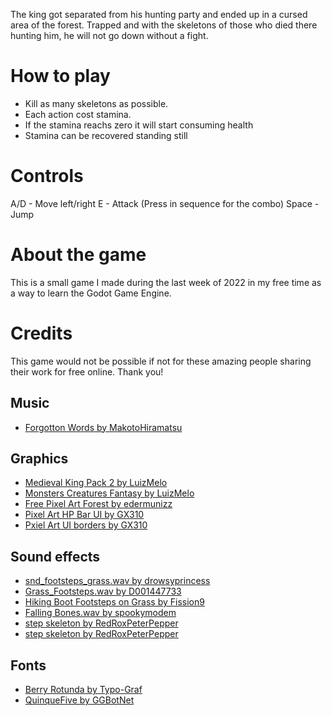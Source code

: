 The king got separated from his hunting party and ended up in a cursed area of the forest. Trapped and with the skeletons of those who died there hunting him, he will not go down without a fight.

# How to play

- Kill as many skeletons as possible.
- Each action cost stamina.
- If the stamina reachs zero it will start consuming health 
- Stamina can be recovered standing still

# Controls

A/D - Move left/right
E - Attack (Press in sequence for the combo)
Space - Jump

# About the game

This is a small game I made during the last week of 2022 in my free time as a way to learn the Godot Game Engine.

# Credits

This game would not be possible if not for these amazing people sharing their work for free online. Thank you!

## Music

- [Forgotton Words by MakotoHiramatsu](https://makotohiramatsu.itch.io/witchcraft)

## Graphics

- [Medieval King Pack 2 by LuizMelo](https://luizmelo.itch.io/medieval-king-pack-2)
- [Monsters Creatures Fantasy by LuizMelo](https://luizmelo.itch.io/monsters-creatures-fantasy)
- [Free Pixel Art Forest by edermunizz](https://edermunizz.itch.io/free-pixel-art-forest)
- [Pixel Art HP Bar UI by GX310](https://gx310.itch.io/pixel-art-hp-bar)
- [Pxiel Art UI borders by GX310](https://gx310.itch.io/pxiel-art-ui-borders)

## Sound effects

- [snd_footsteps_grass.wav by drowsyprincess](https://freesound.org/people/drowsyprincess/sounds/463854/)
- [Grass_Footsteps.wav by D001447733](https://freesound.org/people/D001447733/sounds/464609/)
- [Hiking Boot Footsteps on Grass by Fission9](https://freesound.org/people/Fission9/sounds/521587/)
- [Falling Bones.wav by spookymodem](https://freesound.org/people/spookymodem/sounds/202091/)
- [step skeleton by RedRoxPeterPepper](https://freesound.org/people/RedRoxPeterPepper/sounds/420252/)
- [step skeleton by RedRoxPeterPepper](https://freesound.org/people/RedRoxPeterPepper/sounds/420252/)

## Fonts

- [Berry Rotunda by Typo-Graf](https://www.dafont.com/pt/berry-rotunda.font)
- [QuinqueFive by GGBotNet](https://ggbot.itch.io/quinquefive-font)
